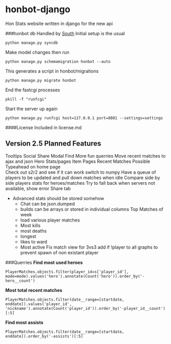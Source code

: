 honbot-django
=============
Hon Stats website written in django for the new api

###honbot db
Handled by [South](http://south.aeracode.org/)
Initial setup is the usual  

    python manage.py syncdb

Make model changes then run  

    python manage.py schemamigration honbot --auto

This generates a script in honbot/migrations  

    python manage.py migrate honbot 

End the fastcgi processes  

    pkill -f "runfcgi"

Start the server up again  

    python manage.py runfcgi host=127.0.0.1 port=8081 --settings=settings

####License
Included in license.md

Version 2.5 Planned Features
---------------------------
Tooltips
Social Share Modal
Find More fun querries
Move recent matches to ajax and json
Hero Stats/pages
Item Pages
Recent Matches
Possible Typeahead on home page  
Check out s2r2 and see if it can work
switch to numpy
Have a queue of players to be updated and pull down matches when idle
Compare side by side players stats for heroes/matches
Try to fall back when servers not available, show error
Share tab
* Advanced stats should be stored somehow  
    * Chat can be json.dumped
    * builds can be arrays or stored in individual columns
Top Matches of week  
    * load various player matches
    * Most kills
    * most deaths
    * longest
    * likes to ward
    * Most active
Fix match view for 3vs3 add if !player to all graphs to prevent spawn of non existant player


###Querries
__Find most used heroes__  

    PlayerMatches.objects.filter(player_id=s['player_id'], mode=mode).values('hero').annotate(Count('hero')).order_by('-hero__count')

__Most total recent matches__

    PlayerMatches.objects.filter(date__range=[startdate, enddate]).values('player_id', 'nickname').annotate(Count('player_id')).order_by('-player_id__count')[:5]

__Find most assists__

    PlayerMatches.objects.filter(date__range=[startdate, enddate]).order_by('-assists')[:5]




